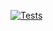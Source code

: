 [![Tests](https://github.com/margotin/toto/actions/workflows/tests.yml/badge.svg)](https://github.com/margotin/toto/actions/workflows/tests.yml)
